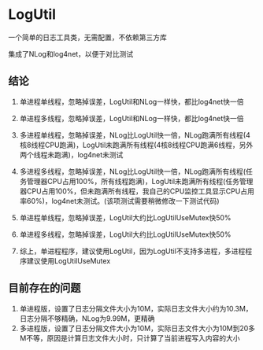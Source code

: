 # LogUtil
一个简单的日志工具类，无需配置，不依赖第三方库

集成了NLog和log4net，以便于对比测试

## 结论

1. 单进程单线程，忽略掉误差，LogUtil和NLog一样快，都比log4net快一倍

2. 单进程多线程，忽略掉误差，LogUtil和NLog一样快，都比log4net快一倍

3. 多进程单线程，忽略掉误差，NLog比LogUtil快一倍，NLog跑满所有线程(4核8线程CPU跑满)，LogUtil未跑满所有线程(4核8线程CPU跑满6线程，另外两个线程未跑满)，log4net未测试

4. 多进程多线程，忽略掉误差，NLog比LogUtil快一倍，NLog跑满所有线程(任务管理器CPU占用100%，所有线程跑满)，LogUtil未跑满所有线程(任务管理器CPU占用100%，但未跑满所有线程，我自己的CPU监控工具显示CPU占用率60%)，log4net未测试。(该项测试需要稍微修改一下测试代码)

5. 单进程单线程，忽略掉误差，LogUtil大约比LogUtilUseMutex快50%

6. 单进程多线程，忽略掉误差，LogUtil大约比LogUtilUseMutex快50%

7. 综上，单进程程序，建议使用LogUtil，因为LogUtil不支持多进程，多进程程序建议使用LogUtilUseMutex

## 目前存在的问题

1. 单进程版，设置了日志分隔文件大小为10M，实际日志文件大小约为10.3M，日志分隔不够精确，NLog为9.99M，更精确
2. 多进程版，设置了日志分隔文件大小为10M，实际日志文件大小为10M到20多M不等，原因是计算日志文件大小时，只计算了当前进程写入内容的大小



